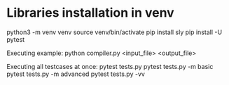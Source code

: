 # Libraries installation in venv
python3 -m venv venv
source venv/bin/activate
pip install sly
pip install -U pytest

Executing example:
python compiler.py <input_file> <output_file>

Executing all testcases at once:
pytest tests.py
pytest tests.py -m basic
pytest tests.py -m advanced
pytest tests.py -vv
